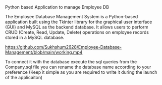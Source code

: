 Python based Application to manage Employee DB

The Employee Database Management System is a Python-based application built using the Tkinter library for the graphical user interface (GUI) and MySQL as the backend database. It allows users to perform CRUD (Create, Read, Update, Delete) operations on employee records stored in a MySQL database.

https://github.com/Sukhshum2628/Employee-Database-Management/blob/main/working.mp4

To connect it with the database execute the sql queries from the Company.sql file you can rename the database name according to your preference (Keep it simple as you are required to write it during the launch of the applicaiton)

